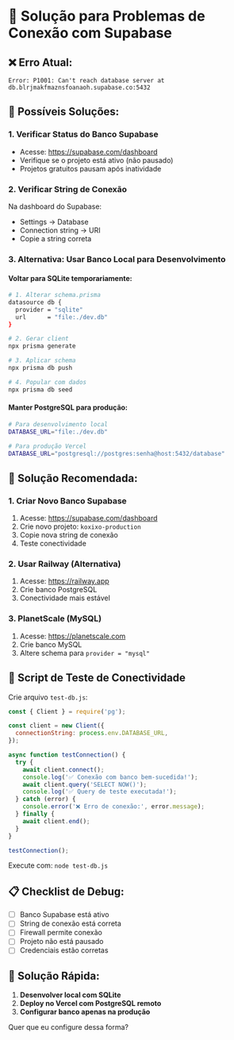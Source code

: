 # 🔧 Solução para Problemas de Conexão com Supabase

## ❌ Erro Atual:
```
Error: P1001: Can't reach database server at db.blrjmakfmaznsfoanaoh.supabase.co:5432
```

## 🔧 Possíveis Soluções:

### 1. Verificar Status do Banco Supabase
- Acesse: https://supabase.com/dashboard
- Verifique se o projeto está ativo (não pausado)
- Projetos gratuitos pausam após inatividade

### 2. Verificar String de Conexão
Na dashboard do Supabase:
- Settings → Database
- Connection string → URI
- Copie a string correta

### 3. Alternativa: Usar Banco Local para Desenvolvimento

#### Voltar para SQLite temporariamente:
```bash
# 1. Alterar schema.prisma
datasource db {
  provider = "sqlite"
  url      = "file:./dev.db"
}

# 2. Gerar client
npx prisma generate

# 3. Aplicar schema
npx prisma db push

# 4. Popular com dados
npx prisma db seed
```

#### Manter PostgreSQL para produção:
```bash
# Para desenvolvimento local
DATABASE_URL="file:./dev.db"

# Para produção Vercel
DATABASE_URL="postgresql://postgres:senha@host:5432/database"
```

## 🚀 Solução Recomendada:

### 1. Criar Novo Banco Supabase
1. Acesse: https://supabase.com/dashboard
2. Crie novo projeto: `koxixo-production`
3. Copie nova string de conexão
4. Teste conectividade

### 2. Usar Railway (Alternativa)
1. Acesse: https://railway.app
2. Crie banco PostgreSQL
3. Conectividade mais estável

### 3. PlanetScale (MySQL)
1. Acesse: https://planetscale.com
2. Crie banco MySQL
3. Altere schema para `provider = "mysql"`

## 🔄 Script de Teste de Conectividade

Crie arquivo `test-db.js`:
```javascript
const { Client } = require('pg');

const client = new Client({
  connectionString: process.env.DATABASE_URL,
});

async function testConnection() {
  try {
    await client.connect();
    console.log('✅ Conexão com banco bem-sucedida!');
    await client.query('SELECT NOW()');
    console.log('✅ Query de teste executada!');
  } catch (error) {
    console.error('❌ Erro de conexão:', error.message);
  } finally {
    await client.end();
  }
}

testConnection();
```

Execute com: `node test-db.js`

## 📋 Checklist de Debug:

- [ ] Banco Supabase está ativo
- [ ] String de conexão está correta
- [ ] Firewall permite conexão
- [ ] Projeto não está pausado
- [ ] Credenciais estão corretas

## 🎯 Solução Rápida:

1. **Desenvolver local com SQLite**
2. **Deploy no Vercel com PostgreSQL remoto**
3. **Configurar banco apenas na produção**

Quer que eu configure dessa forma?
